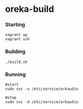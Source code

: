 # oreka-build

### Starting
```
vagrant up
vagrant ssh
```


### Building
```
./build.sh
```


### Running

```
#start
sudo svc -u /etc/service/orkaudio

#stop
sudo svc -d /etc/service/orkaudio

```

